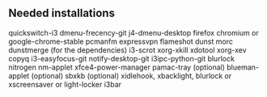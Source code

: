 Needed installations
-------------------------------
quickswitch-i3
dmenu-frecency-git
j4-dmenu-desktop
firefox
chromium or google-chrome-stable
pcmanfm
expressvpn
flameshot
dunst
morc
dunstmerge (for the dependencies)
i3-scrot
xorg-xkill
xdotool
xorg-xev
copyq
i3-easyfocus-git
notify-desktop-git
i3ipc-python-git
blurlock
nitrogen
nm-applet
xfce4-power-manager
pamac-tray (optional)
blueman-applet (optional)
sbxkb (optional)
xidlehook, xbacklight, blurlock or
    xscreensaver or
    light-locker
i3bar
